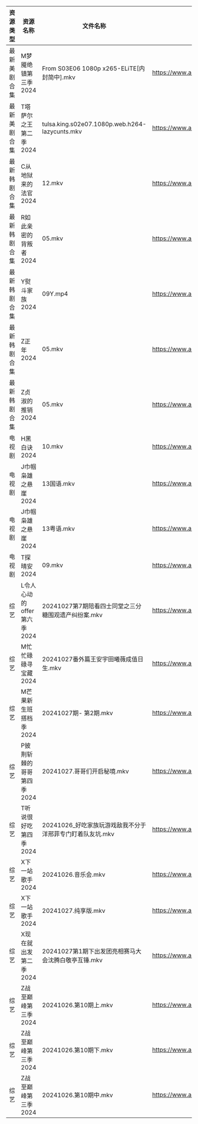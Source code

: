 | 资源类型   | 资源名称               | 文件名称                                           | 分享链接                                 | 更新时间                |
| ------ | ------------------ | ---------------------------------------------- | ------------------------------------ | ------------------- |
| 最新美剧合集 | M梦魇绝镇第三季2024       | From S03E06 1080p x265-ELiTE[内封简中].mkv         | https://www.alipan.com/s/eGcFxGtMg8K | 2024-10-27 16:06:05 |
| 最新美剧合集 | T塔萨尔之王第二季2024      | tulsa.king.s02e07.1080p.web.h264-lazycunts.mkv | https://www.alipan.com/s/wvcFbATbFwX | 2024-10-27 18:06:16 |
| 最新韩剧合集 | C从地狱来的法官2024       | 12.mkv                                         | https://www.alipan.com/s/edr92CPHnET | 2024-10-27 00:05:11 |
| 最新韩剧合集 | R如此亲密的背叛者2024      | 05.mkv                                         | https://www.alipan.com/s/XPaiCBQqD2E | 2024-10-27 00:06:03 |
| 最新韩剧合集 | Y熨斗家族2024          | 09Y.mp4                                        | https://www.alipan.com/s/puj8LfqfXav | 2024-10-27 14:06:23 |
| 最新韩剧合集 | Z正年2024            | 05.mkv                                         | https://www.alipan.com/s/sTneuapS1wk | 2024-10-27 00:06:34 |
| 最新韩剧合集 | Z贞淑的推销2024         | 05.mkv                                         | https://www.alipan.com/s/h5xmVkTJtTV | 2024-10-27 00:06:36 |
| 电视剧    | H黑白诀2024           | 10.mkv                                         | https://www.alipan.com/s/6z8TkkXMQkW | 2024-10-27 14:05:28 |
| 电视剧    | J巾帼枭雄之悬崖2024       | 13国语.mkv                                       | https://www.alipan.com/s/nahMqtBkCts | 2024-10-27 14:05:36 |
| 电视剧    | J巾帼枭雄之悬崖2024       | 13粤语.mkv                                       | https://www.alipan.com/s/nahMqtBkCts | 2024-10-27 14:05:35 |
| 电视剧    | T探晴安2024           | 09.mkv                                         | https://www.alipan.com/s/BScPfWednTi | 2024-10-27 14:06:16 |
| 综艺     | L令人心动的offer第六季2024 | 20241027第7期陪看四士同堂之三分糖围观遗产纠纷案.mkv               | https://www.alipan.com/s/wF4mBRf7vAS | 2024-10-27 14:06:59 |
| 综艺     | M忙忙碌碌寻宝藏2024       | 20241027番外篇王安宇田曦薇成值日生.mkv                      | https://www.alipan.com/s/TtfyudAgS8v | 2024-10-27 14:07:05 |
| 综艺     | M芒果新生班搭档季2024      | 20241027期- 第2期.mkv                             | https://www.alipan.com/s/xnGaC7WzgLK | 2024-10-27 16:07:23 |
| 综艺     | P披荆斩棘的哥哥第四季2024    | 20241027.哥哥们开启秘境.mkv                           | https://www.alipan.com/s/94NT9iGe94e | 2024-10-27 14:07:26 |
| 综艺     | T听说很好吃第四季2024      | 20241026_好吃家族玩游戏敌我不分于洋邢菲专门盯着队友坑.mkv            | https://www.alipan.com/s/nf8ZxzTQNmB | 2024-10-27 08:07:33 |
| 综艺     | X下一站歌手2024         | 20241026.音乐会.mkv                               | https://www.alipan.com/s/eBKzWFKqm82 | 2024-10-27 14:07:59 |
| 综艺     | X下一站歌手2024         | 20241027.纯享版.mkv                               | https://www.alipan.com/s/eBKzWFKqm82 | 2024-10-27 14:07:59 |
| 综艺     | X现在就出发第二季2024      | 20241027第1期下出发团亮相赛马大会沈腾白敬亭互锤.mkv               | https://www.alipan.com/s/YwguExbkfUt | 2024-10-27 14:08:22 |
| 综艺     | Z战至巅峰第三季2024       | 20241026.第10期上.mkv                             | https://www.alipan.com/s/5yE689QzaiL | 2024-10-27 08:08:14 |
| 综艺     | Z战至巅峰第三季2024       | 20241026.第10期下.mkv                             | https://www.alipan.com/s/5yE689QzaiL | 2024-10-27 08:08:14 |
| 综艺     | Z战至巅峰第三季2024       | 20241026.第10期中.mkv                             | https://www.alipan.com/s/5yE689QzaiL | 2024-10-27 08:08:14 |
